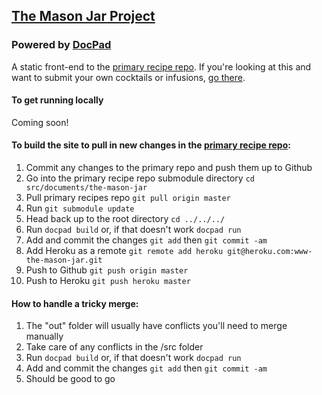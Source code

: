 ## [The Mason Jar Project](http://www.the-mason-jar.com/)

### Powered by [DocPad](http://docpad.org)

A static front-end to the [primary recipe repo](https://github.com/the-mason-jar/the-mason-jar). If you're looking at this and want to submit your own cocktails or infusions, [go there](https://github.com/the-mason-jar/the-mason-jar).

#### To get running locally

Coming soon!

#### To build the site to pull in new changes in the [primary recipe repo](https://github.com/the-mason-jar/the-mason-jar):

1. Commit any changes to the primary repo and push them up to Github
2. Go into the primary recipe repo submodule directory `cd src/documents/the-mason-jar`
3. Pull primary recipes repo `git pull origin master`
4. Run `git submodule update`
4. Head back up to the root directory `cd ../../../`
5. Run `docpad build` or, if that doesn't work `docpad run`
6. Add and commit the changes `git add` then `git commit -am`
7. Add Heroku as a remote `git remote add heroku git@heroku.com:www-the-mason-jar.git`
8. Push to Github `git push origin master`
9. Push to Heroku `git push heroku master`

#### How to handle a tricky merge:

1. The "out" folder will usually have conflicts you'll need to merge manually
2. Take care of any conflicts in the /src folder
3. Run `docpad build` or, if that doesn't work `docpad run`
4. Add and commit the changes `git add` then `git commit -am`
5. Should be good to go
